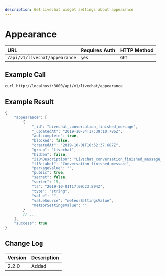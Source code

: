 ```yaml
---
description: Get Livechat widget settings about appearance
---
```


# Appearance

| URL | Requires Auth | HTTP Method |
| :--- | :--- | :--- |
| `/api/v1/livechat/appearance` | `yes` | `GET` |

## Example Call

```bash
curl http://localhost:3000/api/v1/livechat/appearance
```

## Example Result

```javascript
{
    "appearance": [
        {
            "_id": "Livechat_conversation_finished_message",
            "_updatedAt": "2019-10-04T17:39:10.786Z",
            "autocomplete": true,
            "blocked": false,
            "createdAt": "2019-10-01T16:52:37.687Z",
            "group": "Livechat",
            "hidden": false,
            "i18nDescription": "Livechat_conversation_finished_message_Description",
            "i18nLabel": "Conversation_finished_message",
            "packageValue": "",
            "public": true,
            "secret": false,
            "sorter": 15,
            "ts": "2019-10-01T17:09:23.894Z",
            "type": "string",
            "value": "",
            "valueSource": "meteorSettingsValue",
            "meteorSettingsValue": ""
        }
        // ...
    ],
    "success": true
}
```

## Change Log

| Version | Description |
| :--- | :--- |
| 2.2.0 | Added |

